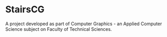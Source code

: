 # StairsCG
A project developed as part of Computer Graphics - an Applied Computer Science subject on Faculty of Technical Sciences.
